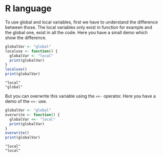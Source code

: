 # R language

To use global and local variables, first we have to understand the difference between those. The local variables only exist in function for example and the global one, exist in all the code.
Here you have a small demo which show the difference.

```r
globalVar <- "global"
localuse <- function() {
  globalVar <- "local"
  print(globalVar)
}
localuse()
print(globalVar)
```

```
"local"
"global"
```

But you can overwrite this variable using the `<<-` operator. Here you have a demo of the `<<-` use.

```r
globalVar <- "global"
overwrite <- function() {
  globalVar <<- "local"
  print(globalVar)
}
overwrite()
print(globalVar)
```

```
"local"
"local"
```
